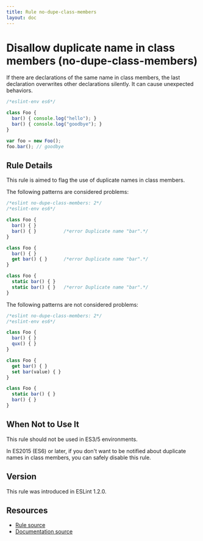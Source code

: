 ```yaml
---
title: Rule no-dupe-class-members
layout: doc
---
```

<!-- Note: No pull requests accepted for this file. See README.md in the root directory for details. -->
# Disallow duplicate name in class members (no-dupe-class-members)

If there are declarations of the same name in class members, the last declaration overwrites other declarations silently.
It can cause unexpected behaviors.

```js
/*eslint-env es6*/

class Foo {
  bar() { console.log("hello"); }
  bar() { console.log("goodbye"); }
}

var foo = new Foo();
foo.bar(); // goodbye
```

## Rule Details

This rule is aimed to flag the use of duplicate names in class members.

The following patterns are considered problems:

```js
/*eslint no-dupe-class-members: 2*/
/*eslint-env es6*/

class Foo {
  bar() { }
  bar() { }          /*error Duplicate name "bar".*/
}

class Foo {
  bar() { }
  get bar() { }      /*error Duplicate name "bar".*/
}

class Foo {
  static bar() { }
  static bar() { }   /*error Duplicate name "bar".*/
}
```

The following patterns are not considered problems:

```js
/*eslint no-dupe-class-members: 2*/
/*eslint-env es6*/

class Foo {
  bar() { }
  qux() { }
}

class Foo {
  get bar() { }
  set bar(value) { }
}

class Foo {
  static bar() { }
  bar() { }
}
```

## When Not to Use It

This rule should not be used in ES3/5 environments.

In ES2015 (ES6) or later, if you don't want to be notified about duplicate names in class members, you can safely disable this rule.

## Version

This rule was introduced in ESLint 1.2.0.

## Resources

* [Rule source](https://github.com/eslint/eslint/tree/master/lib/rules/no-dupe-class-members.js)
* [Documentation source](https://github.com/eslint/eslint/tree/master/docs/rules/no-dupe-class-members.md)
